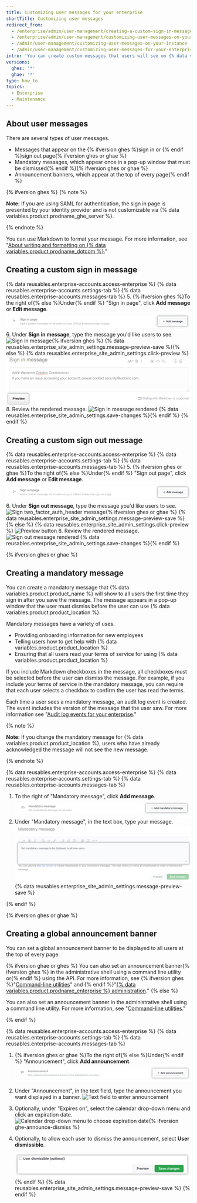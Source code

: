 ```yaml
---
title: Customizing user messages for your enterprise
shortTitle: Customizing user messages
redirect_from:
  - /enterprise/admin/user-management/creating-a-custom-sign-in-message
  - /enterprise/admin/user-management/customizing-user-messages-on-your-instance
  - /admin/user-management/customizing-user-messages-on-your-instance
  - /admin/user-management/customizing-user-messages-for-your-enterprise
intro: 'You can create custom messages that users will see on {% data variables.product.product_location %}.'
versions:
  ghes: '*'
  ghae: '*'
type: how_to
topics:
  - Enterprise
  - Maintenance
---
```

## About user messages

There are several types of user messages.
- Messages that appear on the {% ifversion ghes %}sign in or {% endif %}sign out page{% ifversion ghes or ghae %}
- Mandatory messages, which appear once in a pop-up window that must be dismissed{% endif %}{% ifversion ghes or ghae %}
- Announcement banners, which appear at the top of every page{% endif %}

{% ifversion ghes %}
{% note %}

**Note:** If you are using SAML for authentication, the sign in page is presented by your identity provider and is not customizable via {% data variables.product.prodname_ghe_server %}.

{% endnote %}

You can use Markdown to format your message. For more information, see "[About writing and formatting on {% data variables.product.prodname_dotcom %}](/articles/about-writing-and-formatting-on-github/)."

## Creating a custom sign in message

{% data reusables.enterprise-accounts.access-enterprise %}
{% data reusables.enterprise-accounts.settings-tab %}
{% data reusables.enterprise-accounts.messages-tab %}
5. {% ifversion ghes %}To the right of{% else %}Under{% endif %} "Sign in page", click **Add message** or **Edit message**.
![{% ifversion ghes %}Add{% else %}Edit{% endif %} message button](/assets/images/enterprise/site-admin-settings/edit-message.png)
6. Under **Sign in message**, type the message you'd like users to see.
![Sign in message](/assets/images/enterprise/site-admin-settings/sign-in-message.png){% ifversion ghes %}
{% data reusables.enterprise_site_admin_settings.message-preview-save %}{% else %}
{% data reusables.enterprise_site_admin_settings.click-preview %}
  ![Preview button](/assets/images/enterprise/site-admin-settings/sign-in-message-preview-button.png)
8. Review the rendered message.
![Sign in message rendered](/assets/images/enterprise/site-admin-settings/sign-in-message-rendered.png)
{% data reusables.enterprise_site_admin_settings.save-changes %}{% endif %}
{% endif %}

## Creating a custom sign out message

{% data reusables.enterprise-accounts.access-enterprise %}
{% data reusables.enterprise-accounts.settings-tab %}
{% data reusables.enterprise-accounts.messages-tab %}
5. {% ifversion ghes or ghae %}To the right of{% else %}Under{% endif %} "Sign out page", click **Add message** or **Edit message**.
![Add message button](/assets/images/enterprise/site-admin-settings/sign-out-add-message-button.png)
6. Under **Sign out message**, type the message you'd like users to see.
![Sign two_factor_auth_header message](/assets/images/enterprise/site-admin-settings/sign-out-message.png){% ifversion ghes or ghae %}
{% data reusables.enterprise_site_admin_settings.message-preview-save %}{% else %}
{% data reusables.enterprise_site_admin_settings.click-preview %}
  ![Preview button](/assets/images/enterprise/site-admin-settings/sign-out-message-preview-button.png)
8. Review the rendered message.
![Sign out message rendered](/assets/images/enterprise/site-admin-settings/sign-out-message-rendered.png)
{% data reusables.enterprise_site_admin_settings.save-changes %}{% endif %}

{% ifversion ghes or ghae %}
## Creating a mandatory message

You can create a mandatory message that {% data variables.product.product_name %} will show to all users the first time they sign in after you save the message. The message appears in a pop-up window that the user must dismiss before the user can use {% data variables.product.product_location %}.

Mandatory messages have a variety of uses.

- Providing onboarding information for new employees
- Telling users how to get help with {% data variables.product.product_location %}
- Ensuring that all users read your terms of service for using {% data variables.product.product_location %}

If you include Markdown checkboxes in the message, all checkboxes must be selected before the user can dismiss the message. For example, if you include your terms of service in the mandatory message, you can require that each user selects a checkbox to confirm the user has read the terms.

Each time a user sees a mandatory message, an audit log event is created. The event includes the version of the message that the user saw. For more information see "[Audit log events for your enterprise](/admin/monitoring-activity-in-your-enterprise/reviewing-audit-logs-for-your-enterprise/audit-log-events-for-your-enterprise)."

{% note %}

**Note:** If you change the mandatory message for {% data variables.product.product_location %}, users who have already acknowledged the message will not see the new message.

{% endnote %}

{% data reusables.enterprise-accounts.access-enterprise %}
{% data reusables.enterprise-accounts.settings-tab %}
{% data reusables.enterprise-accounts.messages-tab %}
1. To the right of "Mandatory message", click **Add message**.
  ![Add mandatory message button](/assets/images/enterprise/site-admin-settings/add-mandatory-message-button.png)
1. Under "Mandatory message", in the text box, type your message.
  ![Mandatory message text box](/assets/images/enterprise/site-admin-settings/mandatory-message-text-box.png)
{% data reusables.enterprise_site_admin_settings.message-preview-save %}

{% endif %}

{% ifversion ghes or ghae %}
## Creating a global announcement banner

You can set a global announcement banner to be displayed to all users at the top of every page.

{% ifversion ghae or ghes %}
You can also set an announcement banner{% ifversion ghes %} in the administrative shell using a command line utility or{% endif %} using the API. For more information, see {% ifversion ghes %}"[Command-line utilities](/enterprise/admin/configuration/command-line-utilities#ghe-announce)" and {% endif %}"[{% data variables.product.prodname_enterprise %} administration](/rest/reference/enterprise-admin#announcements)."
{% else %}

You can also set an announcement banner in the administrative shell using a command line utility. For more information, see "[Command-line utilities](/enterprise/admin/configuration/command-line-utilities#ghe-announce)."

{% endif %}

{% data reusables.enterprise-accounts.access-enterprise %}
{% data reusables.enterprise-accounts.settings-tab %}
{% data reusables.enterprise-accounts.messages-tab %}
1. {% ifversion ghes or ghae %}To the right of{% else %}Under{% endif %} "Announcement", click **Add announcement**.
  ![Add announcement button](/assets/images/enterprise/site-admin-settings/add-announcement-button.png)
1. Under "Announcement", in the text field, type the announcement you want displayed in a banner.
  ![Text field to enter announcement](/assets/images/enterprise/site-admin-settings/announcement-text-field.png)
1. Optionally, under "Expires on", select the calendar drop-down menu and click an expiration date.
  ![Calendar drop-down menu to choose expiration date](/assets/images/enterprise/site-admin-settings/expiration-drop-down.png){% ifversion ghe-announce-dismiss %}
1. Optionally, to allow each user to dismiss the announcement, select **User dismissible**.

   ![Screenshot of the "User dismissible" checkbox](/assets/images/enterprise/site-admin-settings/user-dismissible-checkbox.png){% endif %}
{% data reusables.enterprise_site_admin_settings.message-preview-save %}
{% endif %}
